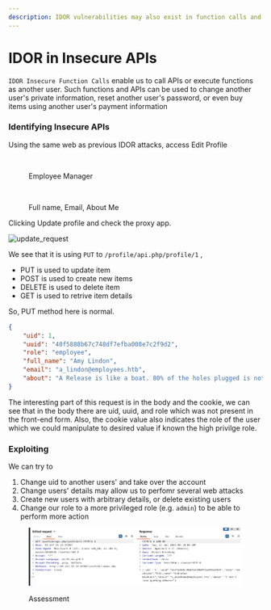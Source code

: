 ```yaml
---
description: IDOR vulnerabilities may also exist in function calls and APIs
---
```


# IDOR in Insecure APIs

`IDOR Insecure Function Calls` enable us to call APIs or execute functions as another user. Such functions and APIs can be used to change another user's private information, reset another user's password, or even buy items using another user's payment information

### Identifying Insecure APIs

Using the same web as previous IDOR attacks, access Edit Profile

<figure><img src="https://academy.hackthebox.com/storage/modules/134/web_attacks_idor_employee_manager.jpg" alt=""><figcaption><p>Employee Manager</p></figcaption></figure>

<figure><img src="https://academy.hackthebox.com/storage/modules/134/web_attacks_idor_edit_profile.jpg" alt=""><figcaption><p>Full name, Email, About Me</p></figcaption></figure>

Clicking Update profile and check the proxy app.

![update\_request](https://academy.hackthebox.com/storage/modules/134/web\_attacks\_idor\_update\_request.jpg)

We see that it is using `PUT` to `/profile/api.php/profile/1` ,&#x20;

* PUT is used to update item
* POST is used to create new items
* DELETE is used to delete item
* GET is used to retrive item details

So, PUT method here is normal.

```json
{
    "uid": 1,
    "uuid": "40f5888b67c748df7efba008e7c2f9d2",
    "role": "employee",
    "full_name": "Amy Lindon",
    "email": "a_lindon@employees.htb",
    "about": "A Release is like a boat. 80% of the holes plugged is not good enough."
}
```

The interesting part of this request is in the body and the cookie, we can see that in the body there are uid, uuid, and role which was not present in the front-end form. Also, the cookie value also indicates the role of the user which we could manipulate to desired value if known the high privilge role.

### Exploiting

We can try to

1. Change uid to another users' and take over the account
2. Change users' details may allow us to perfomr several web attacks
3. Create new users with arbitrary details, or delete existing users
4. Change our role to a more privileged role (e.g. `admin`) to be able to perform more action

<figure><img src="../../../.gitbook/assets/image (96) (1).png" alt=""><figcaption><p>Assessment</p></figcaption></figure>
































